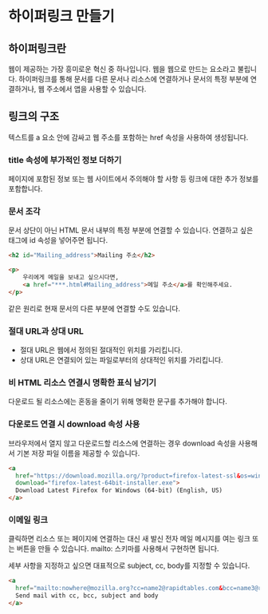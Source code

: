 # 하이퍼링크 만들기

## 하이퍼링크란

웹이 제공하는 가장 흥미로운 혁신 중 하나입니다. 웹을 웹으로 만드는 요소라고 불립니다. 
하이퍼링크를 통해 문서를 다른 문서나 리소스에 연결하거나 문서의 특정 부분에 연결하거나, 웹 주소에서 앱을 사용할 수 있습니다.

## 링크의 구조
텍스트를 a 요소 안에 감싸고 웹 주소를 포함하는 href 속성을 사용하여 생성됩니다.

### title 속성에 부가적인 정보 더하기
페이지에 포함된 정보 또는 웹 사이트에서 주의해야 할 사항 등 링크에 대한 추가 정보를 포함합니다.

### 문서 조각
문서 상단이 아닌 HTML 문서 내부의 특정 부분에 연결할 수 있습니다. 연결하고 싶은 태그에 id 속성을 넣어주면 됩니다.

```html
<h2 id="Mailing_address">Mailing 주소</h2>

<p>
    우리에게 메일을 보내고 싶으시다면,
    <a href="***.html#Mailing_address">메일 주소</a>를 확인해주세요.
</p>
```

같은 원리로 현재 문서의 다른 부분에 연결할 수도 있습니다.

### 절대 URL과 상대 URL
- 절대 URL은 웹에서 정의된 절대적인 위치를 가리킵니다.
- 상대 URL은 연결되어 있는 파일로부터의 상대적인 위치를 가리킵니다.

### 비 HTML 리소스 연결시 명확한 표식 남기기
다운로드 될 리소스에는 혼동을 줄이기 위해 명확한 문구를 추가해야 합니다.

### 다운로드 연결 시 download 속성 사용
브라우저에서 열지 않고 다운로드할 리소스에 연결하는 경우 download 속성을 사용해서 기본 저장 파일 이름을 제공할 수 있습니다.
```html
<a
  href="https://download.mozilla.org/?product=firefox-latest-ssl&os=win64&lang=en-US"
  download="firefox-latest-64bit-installer.exe">
  Download Latest Firefox for Windows (64-bit) (English, US)
</a>
```

### 이메일 링크
클릭하면 리소스 또는 페이지에 연결하는 대신 새 발신 전자 메일 메시지를 여는 링크 또는 버튼을 만들 수 있습니다. mailto: 스키마를 사용해서 구현하면 됩니다.

세부 사항을 지정하고 싶으면 대표적으로 subject, cc, body를 지정할 수 있습니다.

```html
<a
  href="mailto:nowhere@mozilla.org?cc=name2@rapidtables.com&bcc=name3@rapidtables.com&subject=The%20subject%20of%20the%20email&body=The%20body%20of%20the%20email">
  Send mail with cc, bcc, subject and body
</a>
```






